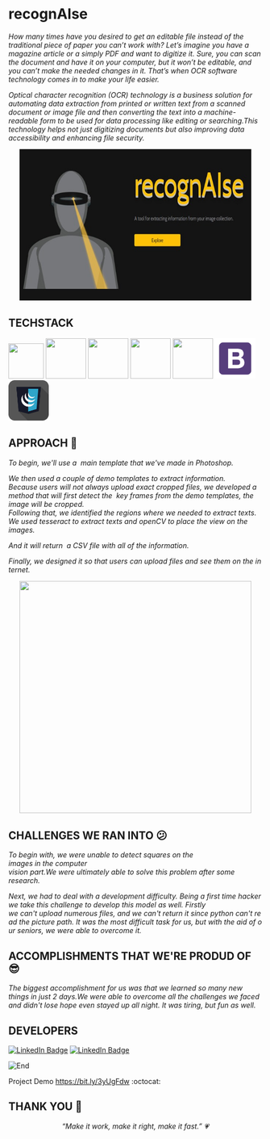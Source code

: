 # recognAIse

*How many times have you desired to get an editable file instead of the traditional piece of paper you can’t work with? Let’s imagine you have a magazine article or a simply PDF and want to digitize it. Sure, you can scan the document and have it on your computer, but it won’t be editable, and you can’t make the needed changes in it. That’s when OCR software technology comes in to make your life easier.*

*Optical character recognition (OCR) technology is a business solution for automating data extraction from printed or written text from a scanned document or image file and then converting the text into a machine-readable form to be used for data processing like editing or searching.This technology helps not just digitizing documents but also improving data accessibility and enhancing file security.*


<p align="center">
  <img width="460" height="300" src="recognAlse.jpeg">
</p>

TECHSTACK
------
<p align="left">
    <img src="https://hackaday.com/wp-content/uploads/2019/09/python-logo.png" width="70" height="70">
    <img src="https://s.clipartkey.com/mpngs/s/145-1450071_flask-python-logo-transparent.png" width="80" height="80">
    <img src="https://cdn.pixabay.com/photo/2017/08/05/11/16/logo-2582748_640.png" width="80" height="80">
    <img src="https://cdn.pixabay.com/photo/2017/08/05/11/16/logo-2582747_1280.png" width="80" height="80">
    <img src="https://upload.wikimedia.org/wikipedia/commons/6/6a/JavaScript-logo.png" width="80" height="80">
    <img src="bootstrap.png" width="80" height="80">
    <img src="jquery.jpg" width="80" height="80">
    
</p>

APPROACH :information_desk_person:
------
*To begin, we'll use a  main template that we've made in Photoshop.* 

*We then used a couple of demo templates to extract information.
Because users will not always upload exact cropped files, we developed a method that will first detect the  key frames from the demo templates, the image will be cropped.
Following that, we identified the regions where we needed to extract texts. 
We used tesseract to extract texts and openCV to place the view on the images.*

*And it will return  a CSV file with all of the information.*



*Finally, we designed it so that users can upload files and see them on the internet.*


<p align="center">
  <img width="460" height="460" src="https://github.com/Randrita/recognAIse/blob/main/approch.jpeg">
</p>

CHALLENGES WE RAN INTO :confused:
------
*To begin with, we were unable to detect squares on the images in the computer vision part.We were ultimately able to solve this problem after some research.*

*Next, we had to deal with a development difficulty. Being a first time hacker we take this challenge to develop this model as well. Firstly we can't upload numerous files, and we can't return it since python can't read the picture path. It was the most difficult task for us, but with the aid of our seniors, we were able to overcome it.*

ACCOMPLISHMENTS THAT WE'RE PRODUD OF :sunglasses:
------
*The biggest accomplishment for us was that we learned so many new things in just 2 days.We were able to overcome all the challenges we faced and didn't lose hope even stayed up all night. It was tiring, but fun as well.*

DEVELOPERS
------
<!--
<p align="left">
    <a href="https://www.linkedin.com/in/randrita-sarkar-8690591a1/" target="_blank"><u>Randrita Sarkar</u></a> <br>
    <a href="https://www.linkedin.com/in/poulami-mandal-524390195/" target="_blank"><u>Poulami Mandal</u></a>
</p>
-->

[![LinkedIn Badge](https://img.shields.io/badge/LinkedIn-Randrita-informational?style=flat&logo=linkedin&logoColor=white&color=0D76A8)](https://www.linkedin.com/in/randrita-sarkar-8690591a1/) 
[![LinkedIn Badge](https://img.shields.io/badge/LinkedIn-Poulami-informational?style=flat&logo=linkedin&logoColor=white&color=0D76A8)](https://www.linkedin.com/in/poulami-mandal-524390195/) 

![End](https://camo.githubusercontent.com/6e2c2f5190c42e4ff6bbd45acf48536ef9bf9e95ad599c59473cf1c701236984/68747470733a2f2f737465656d6974696d616765732e636f6d2f3078302f68747470733a2f2f63646e2e6c6966656861636b65722e72752f77702d636f6e74656e742f75706c6f6164732f323031372f30312f657a6769662e636f6d2d63726f705f313438343536333835392e676966) 

Project Demo https://bit.ly/3yUgFdw :octocat:

THANK YOU :tada:
--------------------------------
<p align="center"  >
    <meta charset="UTF-8">
    <i> “Make it work, make it right, make it fast.” &#128151 </i>
</p>
